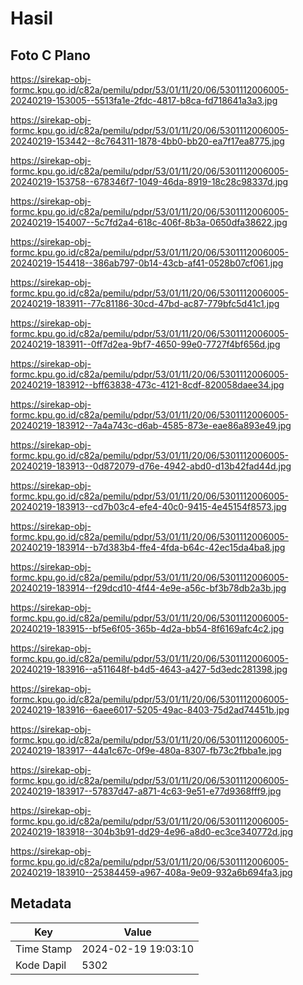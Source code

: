 # Hasil

## Foto C Plano

https://sirekap-obj-formc.kpu.go.id/c82a/pemilu/pdpr/53/01/11/20/06/5301112006005-20240219-153005--5513fa1e-2fdc-4817-b8ca-fd718641a3a3.jpg

https://sirekap-obj-formc.kpu.go.id/c82a/pemilu/pdpr/53/01/11/20/06/5301112006005-20240219-153442--8c764311-1878-4bb0-bb20-ea7f17ea8775.jpg

https://sirekap-obj-formc.kpu.go.id/c82a/pemilu/pdpr/53/01/11/20/06/5301112006005-20240219-153758--678346f7-1049-46da-8919-18c28c98337d.jpg

https://sirekap-obj-formc.kpu.go.id/c82a/pemilu/pdpr/53/01/11/20/06/5301112006005-20240219-154007--5c7fd2a4-618c-406f-8b3a-0650dfa38622.jpg

https://sirekap-obj-formc.kpu.go.id/c82a/pemilu/pdpr/53/01/11/20/06/5301112006005-20240219-154418--386ab797-0b14-43cb-af41-0528b07cf061.jpg

https://sirekap-obj-formc.kpu.go.id/c82a/pemilu/pdpr/53/01/11/20/06/5301112006005-20240219-183911--77c81186-30cd-47bd-ac87-779bfc5d41c1.jpg

https://sirekap-obj-formc.kpu.go.id/c82a/pemilu/pdpr/53/01/11/20/06/5301112006005-20240219-183911--0ff7d2ea-9bf7-4650-99e0-7727f4bf656d.jpg

https://sirekap-obj-formc.kpu.go.id/c82a/pemilu/pdpr/53/01/11/20/06/5301112006005-20240219-183912--bff63838-473c-4121-8cdf-820058daee34.jpg

https://sirekap-obj-formc.kpu.go.id/c82a/pemilu/pdpr/53/01/11/20/06/5301112006005-20240219-183912--7a4a743c-d6ab-4585-873e-eae86a893e49.jpg

https://sirekap-obj-formc.kpu.go.id/c82a/pemilu/pdpr/53/01/11/20/06/5301112006005-20240219-183913--0d872079-d76e-4942-abd0-d13b42fad44d.jpg

https://sirekap-obj-formc.kpu.go.id/c82a/pemilu/pdpr/53/01/11/20/06/5301112006005-20240219-183913--cd7b03c4-efe4-40c0-9415-4e45154f8573.jpg

https://sirekap-obj-formc.kpu.go.id/c82a/pemilu/pdpr/53/01/11/20/06/5301112006005-20240219-183914--b7d383b4-ffe4-4fda-b64c-42ec15da4ba8.jpg

https://sirekap-obj-formc.kpu.go.id/c82a/pemilu/pdpr/53/01/11/20/06/5301112006005-20240219-183914--f29dcd10-4f44-4e9e-a56c-bf3b78db2a3b.jpg

https://sirekap-obj-formc.kpu.go.id/c82a/pemilu/pdpr/53/01/11/20/06/5301112006005-20240219-183915--bf5e6f05-365b-4d2a-bb54-8f6169afc4c2.jpg

https://sirekap-obj-formc.kpu.go.id/c82a/pemilu/pdpr/53/01/11/20/06/5301112006005-20240219-183916--a511648f-b4d5-4643-a427-5d3edc281398.jpg

https://sirekap-obj-formc.kpu.go.id/c82a/pemilu/pdpr/53/01/11/20/06/5301112006005-20240219-183916--6aee6017-5205-49ac-8403-75d2ad74451b.jpg

https://sirekap-obj-formc.kpu.go.id/c82a/pemilu/pdpr/53/01/11/20/06/5301112006005-20240219-183917--44a1c67c-0f9e-480a-8307-fb73c2fbba1e.jpg

https://sirekap-obj-formc.kpu.go.id/c82a/pemilu/pdpr/53/01/11/20/06/5301112006005-20240219-183917--57837d47-a871-4c63-9e51-e77d9368fff9.jpg

https://sirekap-obj-formc.kpu.go.id/c82a/pemilu/pdpr/53/01/11/20/06/5301112006005-20240219-183918--304b3b91-dd29-4e96-a8d0-ec3ce340772d.jpg

https://sirekap-obj-formc.kpu.go.id/c82a/pemilu/pdpr/53/01/11/20/06/5301112006005-20240219-183910--25384459-a967-408a-9e09-932a6b694fa3.jpg


## Metadata

| Key        | Value               |
| ---------- | ------------------- |
| Time Stamp | 2024-02-19 19:03:10 |
| Kode Dapil | 5302                |



